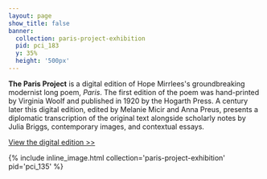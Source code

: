 ```yaml
---
layout: page
show_title: false
banner:
  collection: paris-project-exhibition
  pid: pci_183
  y: 35%
  height: '500px'
---
```


__The Paris Project__ is a digital edition of Hope Mirrlees's groundbreaking modernist long poem, *Paris*. The first edition of the poem was hand-printed by Virginia Woolf and published in 1920 by the Hogarth Press. A century later this digital edition, edited by Melanie Micir and Anna Preus, presents a diplomatic transcription of the original text alongside scholarly notes by Julia Briggs, contemporary images, and contextual essays.

[View the digital edition >>](https://www.paris-a-poem.com/digital-edition/content/paris_current.xml)

{% include inline_image.html collection='paris-project-exhibition' pid='pci_135' %}